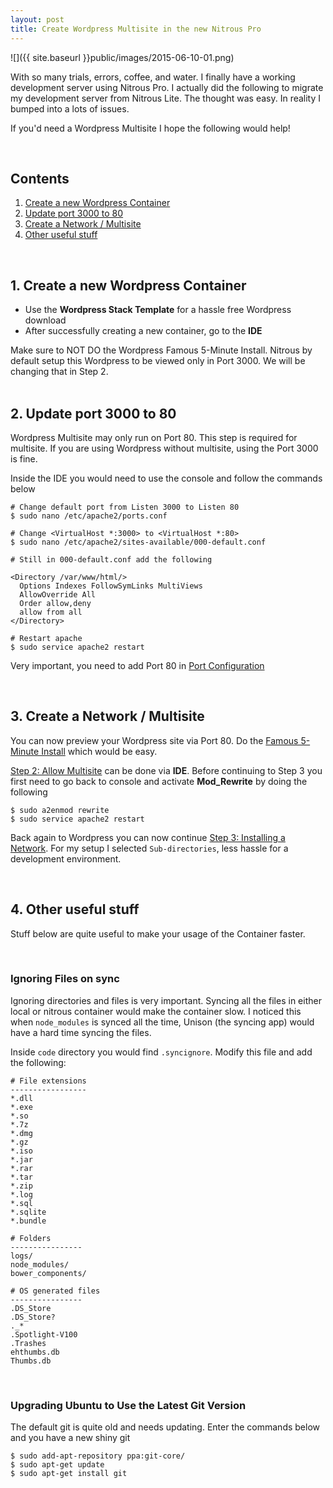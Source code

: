 ```yaml
---
layout: post
title: Create Wordpress Multisite in the new Nitrous Pro
---
```


![]({{ site.baseurl }}public/images/2015-06-10-01.png)

With so many trials, errors, coffee, and water. I finally have a working development server using Nitrous Pro. I actually did the following to migrate my development server from Nitrous Lite. The thought was easy. In reality I bumped into a lots of issues.

If you'd need a Wordpress Multisite I hope the following would help! 

<!--more-->

<br/>

## Contents

1. [Create a new Wordpress Container](#create-a-new-wordpress-container)
2. [Update port 3000 to 80](#update-port-3000-to-80)
3. [Create a Network / Multisite](#create-a-network-multisite)
4. [Other useful stuff](#other-useful-stuff)


<br/>

<h2 id='create-a-new-wordpress-container'>1. Create a new Wordpress Container</h2>

- Use the __Wordpress Stack Template__ for a hassle free Wordpress download
- After successfully creating a new container, go to the __IDE__

<div class="message">
  Make sure to NOT DO the Wordpress Famous 5-Minute Install. Nitrous by default setup this Wordpress to be viewed only in Port 3000. We will be changing that in Step 2.
</div>


<br/>

<h2 id='update-port-3000-to-80'>2. Update port 3000 to 80</h2>

Wordpress Multisite may only run on Port 80. This step is required for multisite. If you are using Wordpress without multisite, using the Port 3000 is fine. 

Inside the IDE you would need to use the console and follow the commands below 

```
# Change default port from Listen 3000 to Listen 80
$ sudo nano /etc/apache2/ports.conf

# Change <VirtualHost *:3000> to <VirtualHost *:80>
$ sudo nano /etc/apache2/sites-available/000-default.conf

# Still in 000-default.conf add the following
```

```
<Directory /var/www/html/>
  Options Indexes FollowSymLinks MultiViews
  AllowOverride All
  Order allow,deny
  allow from all
</Directory>
```

```
# Restart apache 
$ sudo service apache2 restart
```

Very important, you need to add Port 80 in [Port Configuration](http://docs.nitrous.io/v1.0/docs/port-configuration)

<br/>

<h2 id='create-a-network-multisite'>3. Create a Network / Multisite</h2>

You can now preview your Wordpress site via Port 80. Do the [Famous 5-Minute Install](https://codex.wordpress.org/Installing_WordPress#Famous_5-Minute_Install) which would be easy.

[Step 2: Allow Multisite](http://codex.wordpress.org/Create_A_Network#Step_2:_Allow_Multisite) can be done via __IDE__.  Before continuing to Step 3 you first need to go back to console and activate __Mod_Rewrite__ by doing the following

```
$ sudo a2enmod rewrite
$ sudo service apache2 restart
```

Back again to Wordpress you can now continue [Step 3: Installing a Network](http://codex.wordpress.org/Create_A_Network#Step_3:_Installing_a_Network). For my setup I selected `Sub-directories`, less hassle for a development environment.

<br/>

<h2 id='other-useful-stuff'>4. Other useful stuff</h2>

Stuff below are quite useful to make your usage of the Container faster. 

<br/>

### Ignoring Files on sync

Ignoring directories and files is very important. Syncing all the files in either local or nitrous container would make the container slow. I noticed this when `node_modules` is synced all the time, Unison (the syncing app) would have a hard time syncing the files.

Inside `code` directory you would find `.syncignore`. Modify this file and add the following:

```
# File extensions
-----------------
*.dll
*.exe
*.so
*.7z
*.dmg
*.gz
*.iso
*.jar
*.rar
*.tar
*.zip
*.log
*.sql
*.sqlite
*.bundle

# Folders
----------------
logs/
node_modules/
bower_components/

# OS generated files
----------------
.DS_Store
.DS_Store?
._*
.Spotlight-V100
.Trashes
ehthumbs.db
Thumbs.db
```

<br/>

### Upgrading Ubuntu to Use the Latest Git Version

The default git is quite old and needs updating. Enter the commands below and you have a new shiny git

```
$ sudo add-apt-repository ppa:git-core/
$ sudo apt-get update
$ sudo apt-get install git
```





